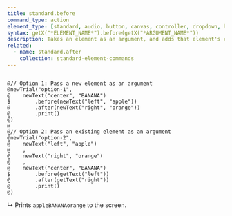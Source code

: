 ```yaml
---
title: standard.before
command_type: action
element_type: [standard, audio, button, canvas, controller, dropdown, html, image, mediarecorder, scale, text, textinput, tooltip, video, voicerecorder, youtube]
syntax: getX("*ELEMENT_NAME*").before(getX("*ARGUMENT_NAME*"))
description: Takes an element as an argument, and adds that element's content to the left of the element that the command is called on.
related:
  - name: standard.after
    collection: standard-element-commands
---
```


<pre><code class="language-diff-javascript diff-highlight">
@// Option 1: Pass a new element as an argument
@newTrial("option-1",
@    newText("center", "BANANA")
$        .before(newText("left", "apple"))
@        .after(newText("right", "orange"))
@        .print()
@)
@
@// Option 2: Pass an existing element as an argument
@newTrial("option-2",
@    newText("left", "apple")
@    ,
@    newText("right", "orange")
@    ,
@    newText("center", "BANANA")
$        .before(getText("left"))
@        .after(getText("right"))
@        .print()
@)
</code></pre>

↳ Prints `appleBANANAorange` to the screen.
